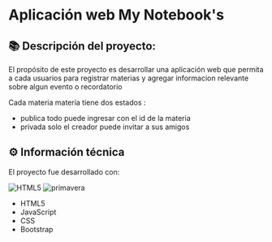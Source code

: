 # Aplicación web My Notebook's

## 📚 Descripción del proyecto:

El propósito de este proyecto es desarrollar una aplicación web que permita a cada  usuarios para registrar materias y agregar informacion relevante sobre algun evento o recordatorio

Cada materia materia tiene dos estados :
- publica todo puede ingresar con el id de la materia 
- privada solo el creador puede invitar a sus amigos 



## ⚙️ Información técnica

El proyecto fue desarrollado con:

![HTML5](https://img.shields.io/badge/-HTML-green)
![primavera](https://img.shields.io/badge/Spring-6DB33F?style=for-the-badge&logo=spring&logoColor=white)

- HTML5 
- JavaScript 
- CSS
- Bootstrap

